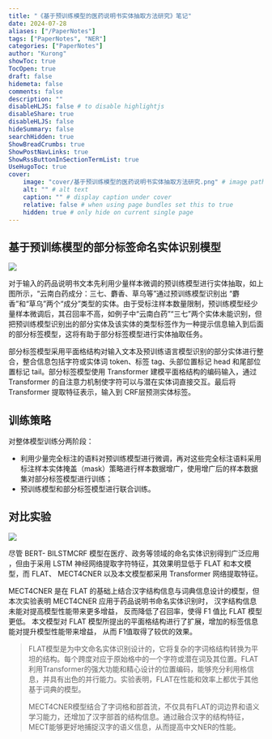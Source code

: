 ```yaml
---
title: "《基于预训练模型的医药说明书实体抽取方法研究》笔记"
date: 2024-07-28
aliases: ["/PaperNotes"]
tags: ["PaperNotes", "NER"]
categories: ["PaperNotes"]
author: "Kurong"
showToc: true
TocOpen: true
draft: false
hidemeta: false
comments: false
description: ""
disableHLJS: false # to disable highlightjs
disableShare: true
disableHLJS: false
hideSummary: false
searchHidden: true
ShowBreadCrumbs: true
ShowPostNavLinks: true
ShowRssButtonInSectionTermList: true
UseHugoToc: true
cover:
    image: "cover/基于预训练模型的医药说明书实体抽取方法研究.png" # image path/url
    alt: "" # alt text
    caption: "" # display caption under cover
    relative: false # when using page bundles set this to true
    hidden: true # only hide on current single page
---
```


## 基于预训练模型的部分标签命名实体识别模型

![](/img/PaperNotes/基于预训练模型的医药说明书实体抽取方法研究_陈仲永/img1.png)

对于输入的药品说明书文本先利用少量样本微调的预训练模型进行实体抽取，如上图所示，“云南白药成分：三七、麝香、草乌等”通过预训练模型识别出 “麝香”和“草乌”两个“成分”类型的实体。由于受标注样本数量限制，预训练模型经少量样本微调后，其召回率不高，如例子中“云南白药”“三七”两个实体未能识别，但把预训练模型识别出的部分实体及该实体的类型标签作为一种提示信息输入到后面的部分标签模型，这将有助于部分标签模型进行实体抽取任务。

部分标签模型采用平面格结构对输入文本及预训练语言模型识别的部分实体进行整合，整合信息包括字符或实体词 token、标签 tag、头部位置标记 head 和尾部位置标记 tail。部分标签模型使用 Transformer 建模平面格结构的编码输入，通过 Transformer 的自注意力机制使字符可以与潜在实体词直接交互。最后将 Transformer 提取特征表示，输入到 CRF层预测实体标签。

## 训练策略

对整体模型训练分两阶段：

- 利用少量完全标注的语料对预训练模型进行微调，再对这些完全标注语料采用标注样本实体掩盖（mask）策略进行样本数据增广，使用增广后的样本数据集对部分标签模型进行训练；
- 预训练模型和部分标签模型进行联合训练。

## 对比实验

![](/img/PaperNotes/基于预训练模型的医药说明书实体抽取方法研究_陈仲永/img1.png)

尽管 BERT- BILSTMCRF 模型在医疗、政务等领域的命名实体识别得到广泛应用 ，但由于采用 LSTM 神经网络提取字符特征，其效果明显低于 FLAT 和本文模型，而 FLAT、 MECT4CNER 以及本文模型都采用 Transformer 网络提取特征。

MECT4CNER 是在 FLAT 的基础上结合汉字结构信息与词典信息设计的模型，但本次实验表明 MECT4CNER 应用于药品说明书命名实体识别时， 汉字结构信息未能对提高模型性能带来更多增益， 反而降低了召回率，使得 F1 值比 FLAT 模型更低。 本文模型对 FLAT 模型所提出的平面格结构进行了扩展，增加的标签信息能对提升模型性能带来增益， 从而 F1值取得了较优的效果。

> FLAT模型是为中文命名实体识别设计的，它将复杂的字词格结构转换为平坦的结构。每个跨度对应于原始格中的一个字符或潜在词及其位置。FLAT利用Transformer的强大功能和精心设计的位置编码，能够充分利用格信息，并具有出色的并行能力。实验表明，FLAT在性能和效率上都优于其他基于词典的模型。
>
> MECT4CNER模型结合了字词格和部首流，不仅具有FLAT的词边界和语义学习能力，还增加了汉字部首的结构信息。通过融合汉字的结构特征，MECT能够更好地捕捉汉字的语义信息，从而提高中文NER的性能。
